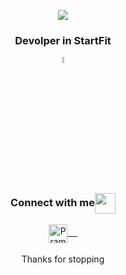 <p align="center">
<img src="https://www.canva.com/design/DAEnBXbAOBI/view">

</p>
<p align="center">
  <h3 align="center">Devolper in StartFit</h3>
  <p align="center">
    <a href="https://www.startfit.tech/" target=”_blank”><img align="center" src="https://media-exp1.licdn.com/dms/image/C4E0BAQGvV99snTIvKg/company-logo_200_200/0/1609517465462?e=1636588800&v=beta&t=azewzPgOj4QWKKAubZ4uuXIYHZ21Vh0rudqIlN7Sj3E" width="5%"></img></a>
  </p>
</p>

<div align="center">
  <h3 align="center">Connect with me<img align="center" src="https://github.com/rajput2107/rajput2107/blob/master/Assets/Handshake.gif" height="33px" /></h3> 
</div>
<p align="center">
 <a href="https://www.linkedin.com/in/erick-vera-b94bb4215/" target=”_blank”>
  <img align="center" alt="Pramod's LinkedIn" width="30px" src="https://www.vectorlogo.zone/logos/linkedin/linkedin-icon.svg" /> &nbsp; &nbsp;
 </a>
  <br/>
  <br/>
  Thanks for stopping<br/>
</p>
